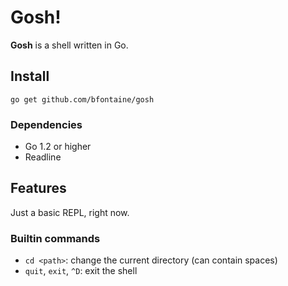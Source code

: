 # Gosh!

**Gosh** is a shell written in Go.

## Install

    go get github.com/bfontaine/gosh

### Dependencies

* Go 1.2 or higher
* Readline

## Features

Just a basic REPL, right now.

### Builtin commands

* `cd <path>`: change the current directory (can contain spaces)
* `quit`, `exit`, `^D`: exit the shell
